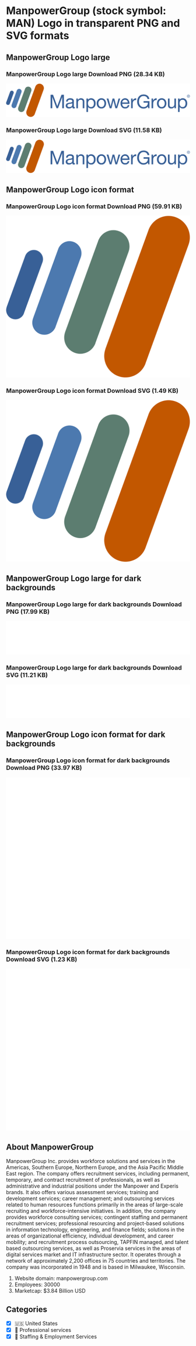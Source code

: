 # ManpowerGroup (stock symbol: MAN) Logo in transparent PNG and SVG formats

## ManpowerGroup Logo large

### ManpowerGroup Logo large Download PNG (28.34 KB)

![ManpowerGroup Logo large Download PNG (28.34 KB)](/img/orig/MAN_BIG-e5167abf.png)

### ManpowerGroup Logo large Download SVG (11.58 KB)

![ManpowerGroup Logo large Download SVG (11.58 KB)](/img/orig/MAN_BIG-dc7b65c0.svg)

## ManpowerGroup Logo icon format

### ManpowerGroup Logo icon format Download PNG (59.91 KB)

![ManpowerGroup Logo icon format Download PNG (59.91 KB)](/img/orig/MAN-23266f51.png)

### ManpowerGroup Logo icon format Download SVG (1.49 KB)

![ManpowerGroup Logo icon format Download SVG (1.49 KB)](/img/orig/MAN-d2187766.svg)

## ManpowerGroup Logo large for dark backgrounds

### ManpowerGroup Logo large for dark backgrounds Download PNG (17.99 KB)

![ManpowerGroup Logo large for dark backgrounds Download PNG (17.99 KB)](/img/orig/MAN_BIG.D-99a1ad34.png)

### ManpowerGroup Logo large for dark backgrounds Download SVG (11.21 KB)

![ManpowerGroup Logo large for dark backgrounds Download SVG (11.21 KB)](/img/orig/MAN_BIG.D-58148810.svg)

## ManpowerGroup Logo icon format for dark backgrounds

### ManpowerGroup Logo icon format for dark backgrounds Download PNG (33.97 KB)

![ManpowerGroup Logo icon format for dark backgrounds Download PNG (33.97 KB)](/img/orig/MAN.D-1c77fa9b.png)

### ManpowerGroup Logo icon format for dark backgrounds Download SVG (1.23 KB)

![ManpowerGroup Logo icon format for dark backgrounds Download SVG (1.23 KB)](/img/orig/MAN.D-8410e398.svg)

## About ManpowerGroup

ManpowerGroup Inc. provides workforce solutions and services in the Americas, Southern Europe, Northern Europe, and the Asia Pacific Middle East region. The company offers recruitment services, including permanent, temporary, and contract recruitment of professionals, as well as administrative and industrial positions under the Manpower and Experis brands. It also offers various assessment services; training and development services; career management; and outsourcing services related to human resources functions primarily in the areas of large-scale recruiting and workforce-intensive initiatives. In addition, the company provides workforce consulting services; contingent staffing and permanent recruitment services; professional resourcing and project-based solutions in information technology, engineering, and finance fields; solutions in the areas of organizational efficiency, individual development, and career mobility; and recruitment process outsourcing, TAPFIN managed, and talent based outsourcing services, as well as Proservia services in the areas of digital services market and IT infrastructure sector. It operates through a network of approximately 2,200 offices in 75 countries and territories. The company was incorporated in 1948 and is based in Milwaukee, Wisconsin.

1. Website domain: manpowergroup.com
2. Employees: 30000
3. Marketcap: $3.84 Billion USD


## Categories
- [x] 🇺🇸 United States
- [x] 💼 Professional services
- [x] 💼 Staffing & Employment Services
